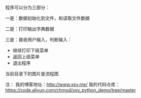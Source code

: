 程序可以分为三部分：

一是：数据初始化到文件，和读取文件数据

二是：打印输出字典数据

三是：接收用户输入，判断输入：
 - 继续打印下级菜单
 - 返回上级菜单
 - 退出程序
 
当前目录下的图片是流程图

注：
我的博客地址：http://www.xsy.me/
我的代码仓库：https://code.aliyun.com/chmod/xsy_python_demo/tree/master